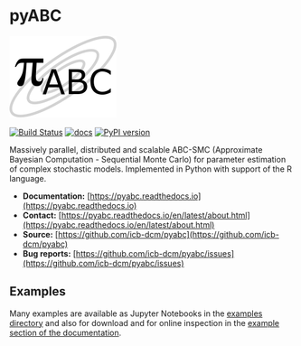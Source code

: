 # pyABC

![pyABC](https://raw.githubusercontent.com/ICB-DCM/pyABC/master/doc/logo.png)

[![Build Status](https://travis-ci.org/ICB-DCM/pyABC.svg?branch=master)](https://travis-ci.org/ICB-DCM/pyABC)
[![docs](https://readthedocs.org/projects/pyabc/badge/?version=latest)](http://pyabc.readthedocs.io/en/latest/)
[![PyPI version](https://badge.fury.io/py/pyabc.svg)](https://badge.fury.io/py/pyabc)

Massively parallel, distributed and scalable ABC-SMC
(Approximate Bayesian Computation - Sequential Monte Carlo)
for parameter estimation of complex stochastic models.
Implemented in Python with support of the R language.

-  **Documentation:** [https://pyabc.readthedocs.io](https://pyabc.readthedocs.io)
-  **Contact:** [https://pyabc.readthedocs.io/en/latest/about.html](https://pyabc.readthedocs.io/en/latest/about.html)
-  **Source:** [https://github.com/icb-dcm/pyabc](https://github.com/icb-dcm/pyabc)
-  **Bug reports:** [https://github.com/icb-dcm/pyabc/issues](https://github.com/icb-dcm/pyabc/issues)

## Examples

Many examples are available as Jupyter Notebooks in the
[examples directory](https://github.com/icb-dcm/pyabc/tree/master/doc/examples)
and also for download and for online inspection in the
[example section of the documentation](http://pyabc.readthedocs.io/en/latest/examples.html).
